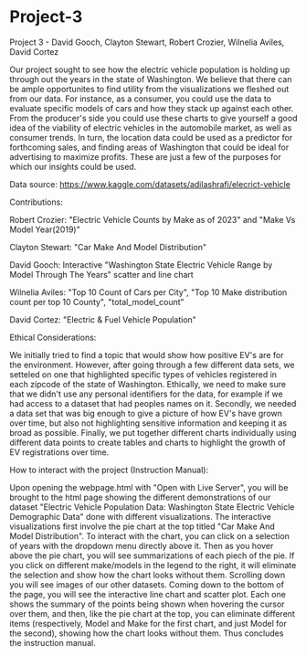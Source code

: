 # Project-3
Project 3 - David Gooch, Clayton Stewart, Robert Crozier, Wilnelia Aviles, David Cortez

Our project sought to see how the electric vehicle population is holding up through out the years in the state of Washington. We believe that there can be ample opportunites to find utility from the visualizations we fleshed out from our data. For instance, as a consumer, you could use the data to evaluate specific models of cars and how they stack up against each other. From the producer's side you could use these charts to give yourself a good idea of the viability of electric vehicles in the automobile market, as well as consumer trends. In turn, the location data could be used as a predictor for forthcoming sales, and finding areas of Washington that could be ideal for advertising to maximize profits. These are just a few of the purposes for which our insights could be used. 


Data source: https://www.kaggle.com/datasets/adilashrafi/elecrict-vehicle

Contributions:

Robert Crozier:  "Electric Vehicle Counts by Make as of 2023" and "Make Vs Model Year(2019)"

Clayton Stewart: "Car Make And Model Distribution"

David Gooch: Interactive "Washington State Electric Vehicle Range by Model Through The Years" scatter and line chart

Wilnelia Aviles: "Top 10 Count of Cars per City", "Top 10 Make distribution count per top 10 County", "total_model_count"

David Cortez: "Electric & Fuel Vehicle Population"



Ethical Considerations:

We initially tried to find a topic that would show how positive EV's are for the environment. However, after going through a few different data sets, we setteled on one that highlighted specific types of vehicles registered in each zipcode of the state of Washington. Ethically, we need to make sure that we didn't use any personal identifiers for the data, for example if we had access to a dataset that had peoples names on it. Secondly, we needed a data set that was big enough to give a picture of how EV's have grown over time, but also not highlighting sensitive information and keeping it as broad as possible. Finally, we put together different charts individually using different data points to create tables and charts to highlight the growth of EV registrations over time.  



How to interact with the project (Instruction Manual): 

Upon opening the webpage.html with "Open with Live Server", you will be brought to the html page showing the different demonstrations of our dataset "Electric Vehicle Population Data: Washington State Electric Vehicle Demographic Data" done with different visualizations. The interactive visualizations first involve the pie chart at the top titled "Car Make And Model Distribution". To interact with the chart, you can click on a selection of years with the dropdown menu directly above it. Then as you hover above the pie chart, you will see summarizations of each piech of the pie. If you click on different make/models in the legend to the right, it will eliminate the selection and show how the chart looks without them. Scrolling down you will see images of our other datasets. Coming down to the bottom of the page, you will see the interactive line chart and scatter plot. Each one shows the summary of the points being shown when hovering the cursor over them, and then, like the pie chart at the top, you can eliminate different items (respectively, Model and Make for the first chart, and just Model for the second), showing how the chart looks without them. Thus concludes the instruction manual. 

<!DOCTYPE html>
<html lang="en">
<head>
        <title>Car Make And Model Distribution</title>
        <style>
          .dropdown-content{
      
          }
          /* Add CSS styles for layout */
          .container {
            display: flex;
            flex-direction: column;
            align-items: center;
            margin-top: 20px;
          }
          .chart-container {
            width: 600px;
            height: 400px;
            margin-top: 20px;
          }
        </style>
          
      </head>
      
      <body>
          <div class="container">
            <!-- <button onclick="toggleDropdown()">Dropdown</button> -->
            <!-- Corrected class name without the extra dot -->
            <div class="dropdown-content">
              <!-- Dropdown for selecting years -->
              <label for="year-select">Select Year:</label>
              <select id="year-select">
              <option value="1997">1997</option>
              <option value="1998">1998</option>
              <option value="1999">1999</option>
              <option value="2000">2000</option>
              <option value="2002">2002</option>
              <option value="2003">2003</option>
              <option value="2008">2008</option>
              <option value="2010">2010</option>
              <option value="2011">2011</option>
              <option value="2012">2012</option>
              <option value="2013">2013</option>
              <option value="2014">2014</option>
              <option value="2015">2015</option>
              <option value="2016">2016</option>
              <option value="2017">2017</option>
              <option value="2018">2018</option>
              <option value="2019">2019</option>
              <option value="2020">2020</option>
              <option value="2021">2021</option>
              <option value="2022">2022</option>
              <option value="2023">2023</option>
              <option value="2024">2024</option>
                <!-- Add more years as needed -->
              </select>
              <!-- Container for the pie chart -->
              <div id="chart-container" class="chart-container">
                <div id="pieplot"></div>
                <!-- The pie chart will be displayed here -->
                <img src="Static/images/ev_counts_2023.png" alt="Electric Vehicle Counts by Make as of 2023" >
          
                <!-- Image for Electric Vehicles by Make in 2019 -->
                <img src="Static/images/ev_makes_2019.png" alt="Electric Vehicles by Make in 2019">
                
                
      
                
                
          
                <!-- Image for Top 10 Make Distribution Count by County -->
      
                <!-- Image for Total Model Count -->
                

                <img src="Static/images/electric_fuel_vehicle_population.png" alt="Electric & Fuel Vehicle Population">
                <img src="Static/images/Top_10_cars_per_city.png" alt="Top 10 Count of Cars per City">
                <img src="Static/images/top_10_make_distribution_county.png" alt="Top 10 Make Distribution Count by County">
                <img src="Static/images/total_model_count.png" alt="Total Model Count">

                <img src="Static/images/ev_range.png" alt="Electric Vehicle Range Over Years">
                <iframe src="Linechart.html" width="1200" height="600"></iframe>
                <iframe src="Scatterplot.html" width="1200" height="600"></iframe>
            

              </div>
            </div>
          </div>
      
        <!-- Include necessary scripts for chart generation -->
        <script src="https://d3js.org/d3.v7.min.js"></script>
        <script src="https://cdn.plot.ly/plotly-latest.min.js"></script>
        <script src="static/Javascript/chart-library.js"></script>
        <script src="Static/Javascript/piechart.js"></script>
      
      </body>
      </html>

